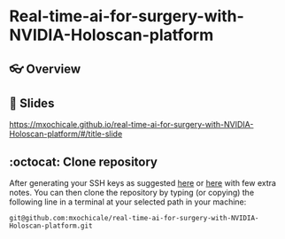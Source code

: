 # Real-time-ai-for-surgery-with-NVIDIA-Holoscan-platform

## :eyeglasses: Overview

## :school_satchel: Slides
https://mxochicale.github.io/real-time-ai-for-surgery-with-NVIDIA-Holoscan-platform/#/title-slide

## :octocat: Clone repository
After generating your SSH keys as suggested [here](https://docs.github.com/en/github/authenticating-to-github/generating-a-new-ssh-key-and-adding-it-to-the-ssh-agent) or [here](https://github.com/mxochicale/tools/blob/main/github/SSH.md) with few extra notes.
You can then clone the repository by typing (or copying) the following line in a terminal at your selected path in your machine:
```
git@github.com:mxochicale/real-time-ai-for-surgery-with-NVIDIA-Holoscan-platform.git
```
